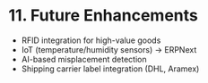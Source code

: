 # 11. Future Enhancements
- RFID integration for high-value goods  
- IoT (temperature/humidity sensors) → ERPNext  
- AI-based misplacement detection  
- Shipping carrier label integration (DHL, Aramex)  
